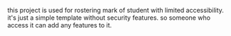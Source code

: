 this project is used for rostering mark of student with limited accessibility.
it's just a simple template without security features.
so someone who access it can add any features to it.
